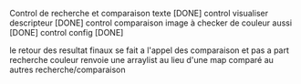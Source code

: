 Control de recherche et comparaison texte [DONE]
control visualiser descripteur [DONE]
control comparaison image à checker de couleur aussi [DONE]
control config [DONE]



le retour des resultat finaux se fait a l'appel des comparaison et pas a part
recherche couleur renvoie une arraylist au lieu d'une map comparé au autres recherche/comparaison